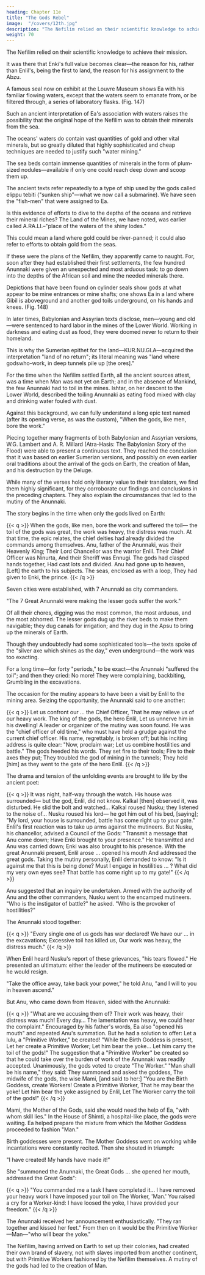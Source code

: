 ```yaml
---
heading: Chapter 11e
title: "The Gods Rebel"
image:  "/covers/12th.jpg"
description: "The Nefilim relied on their scientific knowledge to achieve their mission"
weight: 70
---
```




The Nefilim relied on their scientific knowledge to achieve their mission.

<!-- —to mine on Earth its
desired minerals, and ship the ingots back to the 12th Planet—with such a
small number of hands? -->

It was there that Enki's full value becomes clear—the reason for his, rather than Enlil's, being the first to
land, the reason for his assignment to the Abzu.

A famous seal now on exhibit at the Louvre Museum shows Ea with his familiar flowing waters, except that the waters seem to emanate from, or be filtered through, a series of laboratory flasks. (Fig. 147) 

Such an ancient interpretation of Ea's association with waters raises the possibility that the original hope of the Nefilim was to obtain their minerals from the sea. 

The oceans' waters do contain vast quantities of gold and other vital minerals, but so greatly diluted that highly sophisticated and cheap techniques are needed to justify such "water mining." 

The sea beds contain immense quantities of minerals in the form of plum-sized nodules—available if only one could reach deep down and scoop them up.

<!-- Illustration:
Ea with Flowing Waters -->

The ancient texts refer repeatedly to a type of ship used by the gods called elippu tebiti ("sunken ship"—what we now call a submarine). We have seen the "fish-men" that were assigned to Ea.

Is this evidence of efforts to dive to the depths of the oceans and retrieve their mineral riches? The Land of the Mines, we have noted, was earlier called A.RA.LI.–"place of the waters of the shiny lodes." 

This could mean a land where gold could be river-panned; it could also refer to efforts to obtain gold from the seas.

If these were the plans of the Nefilim, they apparently came to naught. For, soon after they had established their first settlements, the few hundred Anunnaki were given an unexpected and most arduous task: to go down into the depths of the African soil and mine the needed minerals there.

Depictions that have been found on cylinder seals show gods at what appear to be mine entrances or mine shafts; one shows Ea in a land where Gibil is aboveground and another god toils underground, on his hands and knees. (Fig.
148)

<!-- Illustration:
God Toils Underground -->

In later times, Babylonian and Assyrian texts disclose, men—young and old—were sentenced to hard labor in the mines of the Lower World. Working in darkness and eating dust as food, they were doomed never to return to their homeland. 

This is why the Sumerian epithet for the land—KUR.NU.GI.A—acquired the interpretation "land of no return"; its literal meaning was "land where godswho-work, in deep tunnels pile up [the ores]." 

For the time when the Nefilim settled Earth, all the ancient sources attest, was a time when Man was not yet on Earth; and in the absence of Mankind, the few Anunnaki had to toil in the mines. Ishtar, on her descent to the Lower World, described the toiling Anunnaki as eating food mixed with clay and drinking water fouled with dust.

Against this background, we can fully understand a long epic text named (after its opening verse, as was the custom), "When the gods, like men, bore the work." 

Piecing together many fragments of both Babylonian and Assyrian versions, W.G. Lambert and A. R. Millard (Atra-Hasis: The Babylonian Story of the Flood) were able to present a continuous text. They reached the conclusion that it was based on earlier Sumerian versions, and possibly on even earlier oral traditions about the arrival of the gods on Earth, the creation of Man, and his destruction by the Deluge.

While many of the verses hold only literary value to their translators, we find them highly significant, for they corroborate our findings and conclusions in the preceding chapters. They also explain the circumstances that led to the mutiny of
the Anunnaki.

The story begins in the time when only the gods lived on Earth:


{{< q >}}
When the gods, like men,
bore the work and suffered the toil—
the toil of the gods was great,
the work was heavy,
the distress was much.
At that time, the epic relates, the chief deities had already divided the
commands among themselves.
Anu, father of the Anunnaki, was their Heavenly King;
Their Lord Chancellor was the warrior Enlil.
Their Chief Officer was Ninurta,
And their Sheriff was Ennugi.
The gods had clasped hands together,
Had cast lots and divided.
Anu had gone up to heaven,
[Left] the earth to his subjects.
The seas, enclosed as with a loop,
They had given to Enki, the prince.
{{< /q >}}


Seven cities were established, with 7 Anunnaki as city commanders. 


"The 7 Great Anunnaki were making the lesser gods suffer the work."

Of all their chores, digging was the most common, the most arduous, and the most abhorred. The lesser gods dug up the river beds to make them navigable; they dug canals for irrigation; and they dug in the Apsu to bring up the
minerals of Earth. 

Though they undoubtedly had some sophisticated tools—the texts spoke of the "silver axe which shines as the day," even underground—the work was too exacting. 

For a long time—for forty "periods," to be exact—the Anunnaki "suffered the toil"; and then they cried: No more!
They were complaining, backbiting,
Grumbling in the excavations.

The occasion for the mutiny appears to have been a visit by Enlil to the mining area. Seizing the opportunity, the Anunnaki said to one another:

{{< q >}}
Let us confront our … the Chief Officer,
That he may relieve us of our heavy work.
The king of the gods, the hero Enlil,
Let us unnerve him in his dwelling!
A leader or organizer of the mutiny was soon found. He was the "chief officer of
old time," who must have held a grudge against the current chief officer. His
name, regrettably, is broken off; but his inciting address is quite clear:
"Now, proclaim war;
Let us combine hostilities and battle."
The gods heeded his words.
They set fire to their tools;
Fire to their axes they put;
They troubled the god of mining in the tunnels;
They held [him] as they went
to the gate of the hero Enlil.
{{< /q >}}

The drama and tension of the unfolding events are brought to life by the ancient
poet:

{{< q >}}
It was night, half-way through the watch.
His house was surrounded—
but the god, Enlil, did not know.
Kalkal [then] observed it, was disturbed.
He slid the bolt and watched…
Kalkal roused Nusku;
they listened to the noise of…
Nusku roused his lord—
he got him out of his bed, [saying];
"My lord, your house is surrounded,
battle has come right up to your gate."
Enlil's first reaction was to take up arms against the mutineers. But Nusku, his
chancellor, advised a Council of the Gods:
"Transmit a message that Anu come down;
Have Enki brought to your presence."
He transmitted and Anu was carried down;
Enki was also brought to his presence.
With the great Anunnaki present,
Enlil arose … opened his mouth
And addressed the great gods.
Taking the mutiny personally, Enlil demanded to know:
"Is it against me that this is being done?
Must I engage in hostilities … ?
What did my very own eyes see?
That battle has come right up to my gate!"
{{< /q >}}

Anu suggested that an inquiry be undertaken. Armed with the authority of Anu and the other commanders, Nusku went to the encamped mutineers. "Who is the instigator of battle?" he asked. "Who is the provoker of hostilities?"

The Anunnaki stood together:

{{< q >}}
"Every single one of us gods has war declared!
We have our … in the excavations;
Excessive toil has killed us,
Our work was heavy, the distress much."
{{< /q >}}

When Enlil heard Nusku's report of these grievances, "his tears flowed." He presented an ultimatum: either the leader of the mutineers be executed or he would resign. 

"Take the office away, take back your power," he told Anu, "and I will to you in heaven ascend." 

But Anu, who came down from Heaven, sided with the Anunnaki:

{{< q >}}
"What are we accusing them of?
Their work was heavy, their distress was much!
Every day…
The lamentation was heavy, we could hear the complaint."
Encouraged by his father's words, Ea also "opened his mouth" and repeated
Anu's summation. But he had a solution to offer: Let a lulu, a "Primitive Worker,"
be created!
"While the Birth Goddess is present,
Let her create a Primitive Worker;
Let him bear the yoke…
Let him carry the toil of the gods!"
The suggestion that a "Primitive Worker" be created so that he could take over
the burden of work of the Anunnaki was readily accepted. Unanimously, the gods
voted to create "The Worker." "Man shall be his name," they said:
They summoned and asked the goddess,
The midwife of the gods, the wise Mami,
[and said to her:]
"You are the Birth Goddess, create Workers!
Create a Primitive Worker,
That he may bear the yoke!
Let him bear the yoke assigned by Enlil,
Let The Worker carry the toil of the gods!"
{{< /q >}}

Mami, the Mother of the Gods, said she would need the help of Ea, "with whom skill lies." In the House of Shimti, a hospital-like place, the gods were waiting. Ea helped prepare the mixture from which the Mother Goddess proceeded to fashion "Man." 

Birth goddesses were present. The Mother Goddess went on working while incantations were constantly recited. Then she shouted in triumph: 

"I have created! My hands have made it!"

She "summoned the Anunnaki, the Great Gods … she opened her mouth, addressed the Great Gods":

{{< q >}}
"You commanded me a task
I have completed it…
I have removed your heavy work
I have imposed your toil on The Worker, 'Man.'
You raised a cry for a Worker-kind:
I have loosed the yoke,
I have provided your freedom."
{{< /q >}}

The Anunnaki received her announcement enthusiastically. "They ran together and kissed her feet." From then on it would be the Primitive Worker—Man—"who will bear the yoke."


The Nefilim, having arrived on Earth to set up their colonies, had created their
own brand of slavery, not with slaves imported from another continent, but with
Primitive Workers fashioned by the Nefilim themselves.
A mutiny of the gods had led to the creation of Man.
